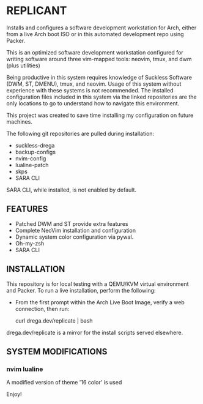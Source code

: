 # REPLICANT

Installs and configures a software development workstation for Arch, either
from a live Arch boot ISO or in this automated development repo using Packer.

This is an optimized software development workstation configured for writing
software around three vim-mapped tools: neovim, tmux, and dwm (plus utilities)

Being productive in this system requires knowledge of Suckless Software
(DWM, ST, DMENU), tmux, and neovim. Usage of this system without experience
with these systems is not recommended. The installed configuration files 
included in this system via the linked repositories are the only locations to
go to understand how to navigate this environment.

This project was created to save time installing my configuration on future
machines.

The following git repositories are pulled during installation:

- suckless-drega
- backup-configs
- nvim-config
- lualine-patch
- skps
- SARA CLI

SARA CLI, while installed, is not enabled by default.

## FEATURES

- Patched DWM and ST provide extra features
- Complete NeoVim installation and configuration
- Dynamic system color configuration via pywal.
- Oh-my-zsh
- SARA CLI

## INSTALLATION

This repository is for local testing with a QEMU/KVM virtual environment and
Packer. To run a live installation, perform the following:

- From the first prompt within the Arch Live Boot Image, verify a web connection, then run:

    curl drega.dev/replicate | bash

drega.dev/replicate is a mirror for the install scripts served elsewhere.

## SYSTEM MODIFICATIONS

### nvim lualine
A modified version of theme '16 color' is used

Enjoy!
